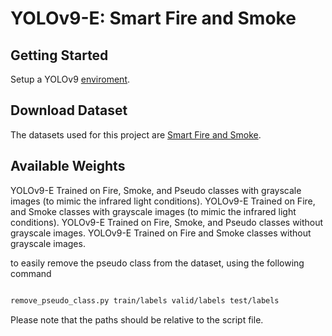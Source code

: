 # YOLOv9-E: Smart Fire and Smoke

## Getting Started
Setup a YOLOv9 [enviroment](https://github.com/WongKinYiu/yolov9).

## Download Dataset
The datasets used for this project are [Smart Fire and Smoke](https://universe.roboflow.com/mehdinejjar86-35iub/smart-fire-and-smoke).

## Available Weights
YOLOv9-E Trained on Fire, Smoke, and Pseudo classes with grayscale images (to mimic the infrared light conditions).
YOLOv9-E Trained on Fire, and Smoke classes with grayscale images (to mimic the infrared light conditions).
YOLOv9-E Trained on Fire, Smoke, and Pseudo classes without grayscale images.
YOLOv9-E Trained on Fire and Smoke classes without grayscale images.

to easily remove the pseudo class from the dataset, using the following command
```bash

remove_pseudo_class.py train/labels valid/labels test/labels
```
Please note that the paths should be relative to the script file.





